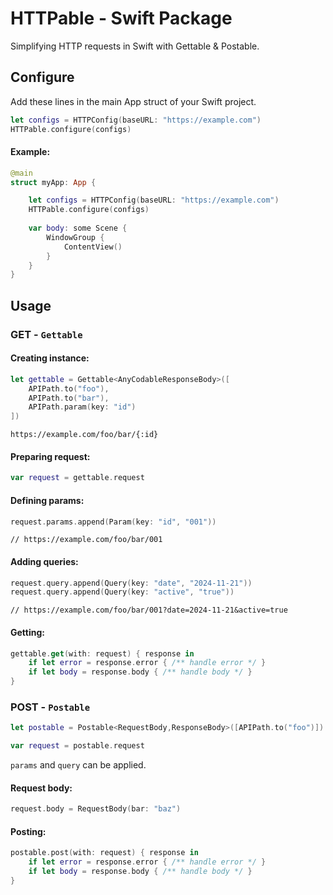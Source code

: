 
# HTTPable - Swift Package

Simplifying HTTP requests in Swift with Gettable & Postable.

## Configure

Add these lines in the main App struct of your Swift project.

```swift
let configs = HTTPConfig(baseURL: "https://example.com")
HTTPable.configure(configs)
```
#### Example:
```swift
@main
struct myApp: App {

    let configs = HTTPConfig(baseURL: "https://example.com")
    HTTPable.configure(configs)
    
    var body: some Scene {
        WindowGroup {
            ContentView()
        }
    }
}
```
## Usage
### GET - `Gettable`

#### Creating instance:
```swift
let gettable = Gettable<AnyCodableResponseBody>([
    APIPath.to("foo"),
    APIPath.to("bar"),
    APIPath.param(key: "id")
])
```
```console
https://example.com/foo/bar/{:id}
```

#### Preparing request:
```swift
var request = gettable.request
```
#### Defining params:
```swift
request.params.append(Param(key: "id", "001"))
```
```console
// https://example.com/foo/bar/001
```
#### Adding queries:
```swift
request.query.append(Query(key: "date", "2024-11-21"))
request.query.append(Query(key: "active", "true"))
```
```console
// https://example.com/foo/bar/001?date=2024-11-21&active=true
```
#### Getting:
```swift
gettable.get(with: request) { response in 
    if let error = response.error { /** handle error */ }
    if let body = response.body { /** handle body */ }
}
```

### POST - `Postable`
```swift
let postable = Postable<RequestBody,ResponseBody>([APIPath.to("foo")])

var request = postable.request
```
`params` and `query` can be applied.
#### Request body:
```swift
request.body = RequestBody(bar: "baz")
```
#### Posting:
```swift
postable.post(with: request) { response in
    if let error = response.error { /** handle error */ }
    if let body = response.body { /** handle body */ }
}
```
